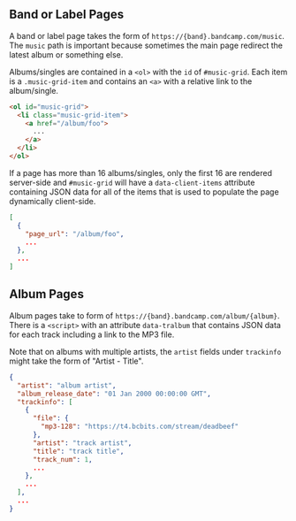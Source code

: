 ## Band or Label Pages

A band or label page takes the form of `https://{band}.bandcamp.com/music`. The
`music` path is important because sometimes the main page redirect the latest
album or something else.

Albums/singles are contained in a `<ol>` with the `id` of `#music-grid`. Each
item is a `.music-grid-item` and contains an `<a>` with a relative link to the
album/single.

```html
<ol id="music-grid">
  <li class="music-grid-item">
    <a href="/album/foo">
      ...
    </a>
  </li>
</ol>
```

If a page has more than 16 albums/singles, only the first 16 are rendered
server-side and `#music-grid` will have a `data-client-items` attribute
containing JSON data for all of the items that is used to populate the page
dynamically client-side.

```json
[
  {
    "page_url": "/album/foo",
    ...
  },
  ...
]
```
## Album Pages

Album pages take to form of `https://{band}.bandcamp.com/album/{album}`. There
is a `<script>` with an attribute `data-tralbum` that contains JSON data for
each track including a link to the MP3 file.

Note that on albums with multiple artists, the `artist` fields under `trackinfo`
might take the form of "Artist - Title".

```json
{
  "artist": "album artist",
  "album_release_date": "01 Jan 2000 00:00:00 GMT",
  "trackinfo": [
    {
      "file": {
        "mp3-128": "https://t4.bcbits.com/stream/deadbeef"
      },
      "artist": "track artist",
      "title": "track title",
      "track_num": 1,
      ...
    },
    ...
  ],
  ...
}
```
